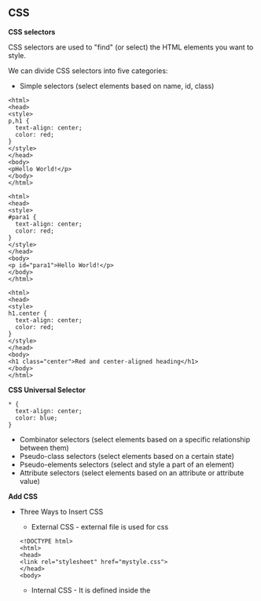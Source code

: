 CSS 
---

**CSS selectors**

CSS selectors are used to "find" (or select) the HTML elements you want to style.

We can divide CSS selectors into five categories:

* Simple selectors (select elements based on name, id, class)

```
<html>
<head>
<style>
p,h1 {
  text-align: center;
  color: red;
}
</style>
</head>
<body>
<pHello World!</p>
</body>
</html>
```

```
<html>
<head>
<style>
#para1 {
  text-align: center;
  color: red;
}
</style>
</head>
<body>
<p id="para1">Hello World!</p>
</body>
</html>
```

```
<html>
<head>
<style>
h1.center {
  text-align: center;
  color: red;
}
</style>
</head>
<body>
<h1 class="center">Red and center-aligned heading</h1>
</body>
</html>
```

**CSS Universal Selector**

```
* {
  text-align: center;
  color: blue;
}
```

- Combinator selectors (select elements based on a specific relationship between them)
- Pseudo-class selectors (select elements based on a certain state)
- Pseudo-elements selectors (select and style a part of an element)
- Attribute selectors (select elements based on an attribute or attribute value)


**Add CSS**

- Three Ways to Insert CSS

  - External CSS - external file is used for css

  ```
  <!DOCTYPE html>
  <html>
  <head>
  <link rel="stylesheet" href="mystyle.css">
  </head>
  <body>
  ```

  - Internal CSS - It is defined inside the <style> element, inside the head section.
  - Inline CSS - An inline style may be used to apply a unique style for a single element.

  ```
  <h1 style="color:blue;text-align:center;">This is a heading</h1>
  <p style="color:red;">This is a paragraph.</p>
  ```

- Cascading Order - What style will be used when there is more than one style specified for an HTML element, number one has the highest priority.

- Inline style (inside an HTML element)
- External and internal style sheets (in the head section)
- Browser default

**CSS Comments**

```
/* This is
a multi-line
comment */
```

**CSS Styles** - 


- Colour 

  `colour, RGB, HEX, HSL`

- Background  

  `background-color: Blue; background-image: url("paper.gif"); background-repeat: repeat/no-repeat; background-attachment: fixed/scroll; background-     position: right top`

  i.e can be used in single line, follows same order as in above sequence 

      `background: #ffffff url("img_tree.png") no-repeat right top`

- text

  `color: blue; text-align: center/justify/others; text-align-last: right; vertical-align: text-bottom; text-decoration-line: ~overline~; text-decoration-color: blue; text-transform: uppercase; text-indent: 50px; letter-spacing: 5px; line-height: 0.8; word-spacing: 10px; white-space: nowrap; text-shadow: 2px 2px;`

- Borders 

  `border-width: 5px; border-style: solid; border-color: red`

   i.e can be used in single line, follows same order as in above sequence 

         border: 5px solid red

         border-top-style,border-right-style,border-bottom-style,border-left-style i.e `border-style: dotted solid double dashed`

  `border-radius: 5px` - property is used to add rounded borders to an element

- Margins - Outside of any defined borders.

  `margin-top: 100px; margin-right: 100px; margin-bottom: 100px; margin-left: 100px`

  i.e can be used in single line, follows same order as in above sequence 

        margin: 25px 50px 75px 100px

- Padding - Inside of any defined borders
  
  `padding-top: 100px; padding-right: 100px; padding-bottom: 100px; padding-left: 100px`

  i.e can be used in single line, follows same order as in above sequence 

        padding: 25px 50px 75px 100px

- Height/Width

  `height: 200px; width: 50%; max-width: 500px`

- Outline - OUTSIDE the borders

  `outline-width: solid; outline-style: red; outline-color: 20px`

   i.e can be used in single line, follows same order as in above sequence 

        outline: 25px 50px 75px

   `outline-offset: 70px` - property adds space between an outline and the edge/border of an element.

- Fonts

  `font-style: italic/normal/oblique; font-variant: small-caps; font-weight: bold; font-size: 30px; font-family: "Lucida Console", "Courier New", monospace`

  i.e can be used in single line, follows same order as in above sequence 

        font: italic small-caps bold 12px/30px Georgia, serif

  ```
  <head>
  <link rel="stylesheet" href="https://fonts.googleapis.com/css?family=Audiowide">
  <style>
  body {
    font-family: "Audiowide", sans-serif;
  }
  </style>
  </head>
  ```

- Icons

  ```
  <!DOCTYPE html>
  <html>
  <head>
  <link rel="stylesheet" href="https://fonts.googleapis.com/icon?family=Material+Icons">
  </head>
  <body>
  
  <i class="material-icons">cloud</i>
  <i class="material-icons">favorite</i>
  <i class="material-icons">attachment</i>
  <i class="material-icons">computer</i>
  <i class="material-icons">traffic</i>
  
  </body>
  </html>
  ```

- Link

  ```
  <!DOCTYPE html>
  <html>
  <head>
  <style>
  /* unvisited link */
  a:link {
    color: red;
  }
  
  /* visited link */
  a:visited {
    color: green;
  }
  
  /* mouse over link */
  a:hover {
    color: hotpink;
  }
  
  /* selected link */
  a:active {
    color: blue;
  }
  </style>
  </head>
  <body>
  
  <h2>Styling a link depending on state</h2>
  
  <p><b><a href="default.asp" target="_blank">This is a link</a></b></p>
  <p><b>Note:</b> a:hover MUST come after a:link and a:visited in the CSS definition in order to be effective.</p>
  <p><b>Note:</b> a:active MUST come after a:hover in the CSS definition in order to be effective.</p>
  
  </body>
  </html>
  ```

- list
  
  `list-style-type: square; list-style-position: inside; list-style-image`

- table
  
  `border: 1px solid; border: 1px solid; width: 100%; text-align: left; padding: 15px; tr:hover {background-color: coral;}`
  
  ```
  <!DOCTYPE html>
  <html>
  <head>
  <style>
  table, th, td {
    border: 1px solid;
  }
  </style>
  </head>
  <body>
  
  <h2>Add a border to a table:</h2>
  
  <table>
    <tr>
      <th>Firstname</th>
      <th>Lastname</th>
    </tr>
    <tr>
      <td>Peter</td>
      <td>Griffin</td>
    </tr>
    <tr>
      <td>Lois</td>
      <td>Griffin</td>
    </tr>
  </table>
  
  </body>
  </html>
  ```
  
   - Responsive 

      ```
      <div style="overflow-x:auto;">

      <table>
      ... table content ...
      </table>
      
      </div>
      ```

- Display
  
  `display: inline; display: block;`

  ```
  <!DOCTYPE html>
  <html>
  <head>
  <style>
  li {
    display: inline;
  }
  </style>
  </head>
  <body>
  ```
- position
  
  `position: relative; left: 30px; border: 3px solid #73AD21;`

- z-index
  
  `z-index: number;`
  The z-index property specifies the stack order of an element (which element should be placed in front of, or behind, the others).
  
